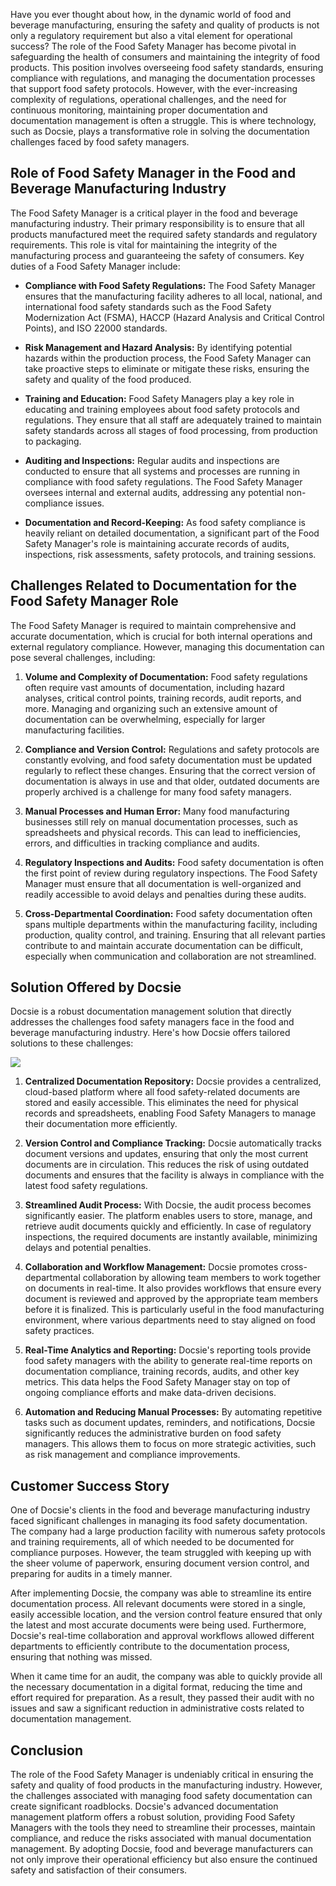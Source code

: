 Have you ever thought about how, in the dynamic world of food and beverage manufacturing, ensuring the safety and quality of products is not only a regulatory requirement but also a vital element for operational success? The role of the Food Safety Manager has become pivotal in safeguarding the health of consumers and maintaining the integrity of food products. This position involves overseeing food safety standards, ensuring compliance with regulations, and managing the documentation processes that support food safety protocols. However, with the ever-increasing complexity of regulations, operational challenges, and the need for continuous monitoring, maintaining proper documentation and documentation management is often a struggle. This is where technology, such as Docsie, plays a transformative role in solving the documentation challenges faced by food safety managers.

## Role of Food Safety Manager in the Food and Beverage Manufacturing Industry

The Food Safety Manager is a critical player in the food and beverage manufacturing industry. Their primary responsibility is to ensure that all products manufactured meet the required safety standards and regulatory requirements. This role is vital for maintaining the integrity of the manufacturing process and guaranteeing the safety of consumers. Key duties of a Food Safety Manager include:

* **Compliance with Food Safety Regulations:** The Food Safety Manager ensures that the manufacturing facility adheres to all local, national, and international food safety standards such as the Food Safety Modernization Act (FSMA), HACCP (Hazard Analysis and Critical Control Points), and ISO 22000 standards.

* **Risk Management and Hazard Analysis:** By identifying potential hazards within the production process, the Food Safety Manager can take proactive steps to eliminate or mitigate these risks, ensuring the safety and quality of the food produced.

* **Training and Education:** Food Safety Managers play a key role in educating and training employees about food safety protocols and regulations. They ensure that all staff are adequately trained to maintain safety standards across all stages of food processing, from production to packaging.

* **Auditing and Inspections:** Regular audits and inspections are conducted to ensure that all systems and processes are running in compliance with food safety regulations. The Food Safety Manager oversees internal and external audits, addressing any potential non-compliance issues.

* **Documentation and Record-Keeping:** As food safety compliance is heavily reliant on detailed documentation, a significant part of the Food Safety Manager's role is maintaining accurate records of audits, inspections, risk assessments, safety protocols, and training sessions.

## Challenges Related to Documentation for the Food Safety Manager Role

The Food Safety Manager is required to maintain comprehensive and accurate documentation, which is crucial for both internal operations and external regulatory compliance. However, managing this documentation can pose several challenges, including:

1. **Volume and Complexity of Documentation:** Food safety regulations often require vast amounts of documentation, including hazard analyses, critical control points, training records, audit reports, and more. Managing and organizing such an extensive amount of documentation can be overwhelming, especially for larger manufacturing facilities.

2. **Compliance and Version Control:** Regulations and safety protocols are constantly evolving, and food safety documentation must be updated regularly to reflect these changes. Ensuring that the correct version of documentation is always in use and that older, outdated documents are properly archived is a challenge for many food safety managers.

3. **Manual Processes and Human Error:** Many food manufacturing businesses still rely on manual documentation processes, such as spreadsheets and physical records. This can lead to inefficiencies, errors, and difficulties in tracking compliance and audits.

4. **Regulatory Inspections and Audits:** Food safety documentation is often the first point of review during regulatory inspections. The Food Safety Manager must ensure that all documentation is well-organized and readily accessible to avoid delays and penalties during these audits.

5. **Cross-Departmental Coordination:** Food safety documentation often spans multiple departments within the manufacturing facility, including production, quality control, and training. Ensuring that all relevant parties contribute to and maintain accurate documentation can be difficult, especially when communication and collaboration are not streamlined.

## Solution Offered by Docsie

Docsie is a robust documentation management solution that directly addresses the challenges food safety managers face in the food and beverage manufacturing industry. Here's how Docsie offers tailored solutions to these challenges:

![](https://cdn.docsie.io/workspace_PxAvC1Uenuc7ad6H3/doc_wn84Jkoc6hIMTO2eE/file_qExKrkigm1iM8CxF8/image_2ddb26ec-2a4a-6705-91b6-6180ad01f5d7.jpg)

1. **Centralized Documentation Repository:** Docsie provides a centralized, cloud-based platform where all food safety-related documents are stored and easily accessible. This eliminates the need for physical records and spreadsheets, enabling Food Safety Managers to manage their documentation more efficiently.

2. **Version Control and Compliance Tracking:** Docsie automatically tracks document versions and updates, ensuring that only the most current documents are in circulation. This reduces the risk of using outdated documents and ensures that the facility is always in compliance with the latest food safety regulations.

3. **Streamlined Audit Process:** With Docsie, the audit process becomes significantly easier. The platform enables users to store, manage, and retrieve audit documents quickly and efficiently. In case of regulatory inspections, the required documents are instantly available, minimizing delays and potential penalties.

4. **Collaboration and Workflow Management:** Docsie promotes cross-departmental collaboration by allowing team members to work together on documents in real-time. It also provides workflows that ensure every document is reviewed and approved by the appropriate team members before it is finalized. This is particularly useful in the food manufacturing environment, where various departments need to stay aligned on food safety practices.

5. **Real-Time Analytics and Reporting:** Docsie's reporting tools provide food safety managers with the ability to generate real-time reports on documentation compliance, training records, audits, and other key metrics. This data helps the Food Safety Manager stay on top of ongoing compliance efforts and make data-driven decisions.

6. **Automation and Reducing Manual Processes:** By automating repetitive tasks such as document updates, reminders, and notifications, Docsie significantly reduces the administrative burden on food safety managers. This allows them to focus on more strategic activities, such as risk management and compliance improvements.

## Customer Success Story

One of Docsie's clients in the food and beverage manufacturing industry faced significant challenges in managing its food safety documentation. The company had a large production facility with numerous safety protocols and training requirements, all of which needed to be documented for compliance purposes. However, the team struggled with keeping up with the sheer volume of paperwork, ensuring document version control, and preparing for audits in a timely manner.

After implementing Docsie, the company was able to streamline its entire documentation process. All relevant documents were stored in a single, easily accessible location, and the version control feature ensured that only the latest and most accurate documents were being used. Furthermore, Docsie's real-time collaboration and approval workflows allowed different departments to efficiently contribute to the documentation process, ensuring that nothing was missed.

When it came time for an audit, the company was able to quickly provide all the necessary documentation in a digital format, reducing the time and effort required for preparation. As a result, they passed their audit with no issues and saw a significant reduction in administrative costs related to documentation management.

## Conclusion

The role of the Food Safety Manager is undeniably critical in ensuring the safety and quality of food products in the manufacturing industry. However, the challenges associated with managing food safety documentation can create significant roadblocks. Docsie's advanced documentation management platform offers a robust solution, providing Food Safety Managers with the tools they need to streamline their processes, maintain compliance, and reduce the risks associated with manual documentation management. By adopting Docsie, food and beverage manufacturers can not only improve their operational efficiency but also ensure the continued safety and satisfaction of their consumers.
